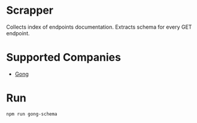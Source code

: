 
# Scrapper

Collects index of endpoints documentation.
Extracts schema for every GET endpoint.

# Supported Companies

* [Gong](https://www.gong.io/)

# Run

```shell
npm run gong-schema
```
